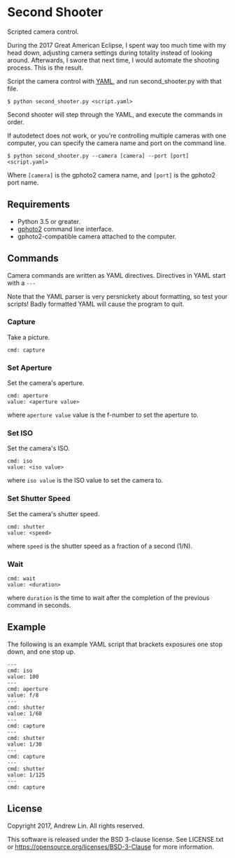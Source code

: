 # Second Shooter

Scripted camera control.

During the 2017 Great American Eclipse, I spent way too much time with my head 
down, adjusting camera settings during totality instead of looking around. 
Afterwards, I swore that next time, I would automate the shooting process. This 
is the result.

Script the camera control with [YAML](http://yaml.org), and run 
second_shooter.py with that file. 

    $ python second_shooter.py <script.yaml>

Second shooter will step through the YAML, and execute the commands in order.

If autodetect does not work, or you're controlling multiple cameras with one
computer, you can specify the camera name and port on the command line.

    $ python second_shooter.py --camera [camera] --port [port] <script.yaml>
    
Where `[camera]` is the gphoto2 camera name, and `[port]` is the gphoto2 port
name.

## Requirements

* Python 3.5 or greater.
* [gphoto2](http://gphoto.org/) command line interface.
* gphoto2-compatible camera attached to the computer.

## Commands

Camera commands are written as YAML directives. Directives in YAML start with a
`---`

Note that the YAML parser is very persnickety about formatting, so test your 
scripts! Badly formatted YAML will cause the program to quit.

### Capture

Take a picture.

    cmd: capture
    
### Set Aperture

Set the camera's aperture.

    cmd: aperture
    value: <aperture value>
    
where `aperture value` value is the f-number to set the aperture to.

### Set ISO

Set the camera's ISO.

    cmd: iso
    value: <iso value>
    
where `iso value` is the ISO value to set the camera to.
    
### Set Shutter Speed

Set the camera's shutter speed.

    cmd: shutter
    value: <speed>
    
where `speed` is the shutter speed as a fraction of a second (1/N).

### Wait

    cmd: wait
    value: <duration>
    
where `duration` is the time to wait after the completion of the previous 
command in seconds.

## Example

The following is an example YAML script that brackets exposures one stop down,
and one stop up.

    ---
    cmd: iso
    value: 100
    ---
    cmd: aperture
    value: f/8
    ---
    cmd: shutter
    value: 1/60
    ---
    cmd: capture
    ---
    cmd: shutter
    value: 1/30
    ---
    cmd: capture
    ---
    cmd: shutter
    value: 1/125
    ---
    cmd: capture
   

## License

Copyright 2017, Andrew Lin.
All rights reserved.

This software is released under the BSD 3-clause license. See
LICENSE.txt or https://opensource.org/licenses/BSD-3-Clause for more
information.
